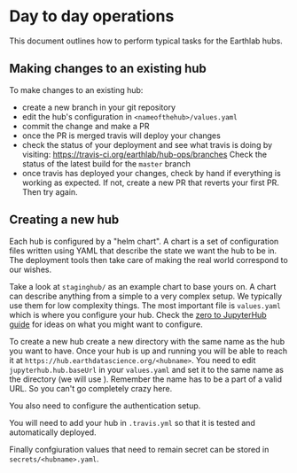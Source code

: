 # Day to day operations

This document outlines how to perform typical tasks for the Earthlab hubs.


## Making changes to an existing hub

To make changes to an existing hub:
* create a new branch in your git repository
* edit the hub's configuration in `<nameofthehub>/values.yaml`
* commit the change and make a PR
* once the PR is merged travis will deploy your changes
* check the status of your deployment and see what travis is doing by visiting: https://travis-ci.org/earthlab/hub-ops/branches Check the status of the latest
  build for the `master` branch
* once travis has deployed your changes, check by hand if everything is working
  as expected. If not, create a new PR that reverts your first PR. Then try again.


## Creating a new hub

Each hub is configured by a "helm chart". A chart is a set of configuration files
written using YAML that describe the state we want the hub to be in. The deployment
tools then take care of making the real world correspond to our wishes.

Take a look at `staginghub/` as an example chart to base yours on. A chart can
describe anything from a simple to a very complex setup. We typically use them
for low complexity things. The most important file is `values.yaml` which is
where you configure your hub. Check the [zero to JupyterHub guide](http://zero-to-jupyterhub.readthedocs.io/)
for ideas on what you might want to configure.

To create a new hub create a new directory with the same name as the hub you
want to have. Once your hub is up and running you will be able to reach it
at `https://hub.earthdatascience.org/<hubname>`. You need to edit
`jupyterhub.hub.baseUrl` in your `values.yaml` and set it to the same name
as the directory (we will use <hubname>). Remember the name has to be a part
of a valid URL. So you can't go completely crazy here.

You also need to configure the authentication setup.

You will need to add your hub in `.travis.yml` so that it is tested and
automatically deployed.

Finally confgiuration values that need to remain secret can be stored in
`secrets/<hubname>.yaml`.
